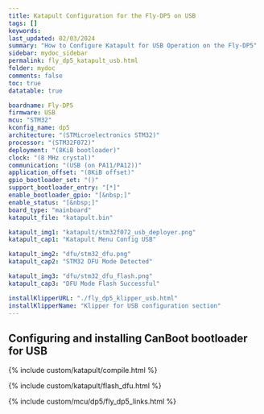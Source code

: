 ```yaml
---
title: Katapult Configuration for the Fly-DP5 on USB
tags: []
keywords: 
last_updated: 02/03/2024
summary: "How to Configure Katapult for USB Operation on the Fly-DP5"
sidebar: mydoc_sidebar
permalink: fly_dp5_katapult_usb.html
folder: mydoc
comments: false
toc: true
datatable: true

boardname: Fly-DP5
firmware: USB
mcu: "STM32"
kconfig_name: dp5
architecture: "(STMicroelectronics STM32)"
processor: "(STM32F072)"
deployment: "(8KiB bootloader)"
clock: "(8 MHz crystal)"
communication: "(USB (on PA11/PA12))"
application_offset: "(8KiB offset)"
gpio_bootloader_set: "()"
support_bootloader_entry: "[*]"
enable_bootloader_gpio: "[&nbsp;]"
enable_status: "[&nbsp;]"
board_type: "mainboard"
katapult_file: "katapult.bin"

katapult_img1: "katapult/stm32f072_usb_deployer.png"
katapult_cap1: "Katapult Menu Config USB"

katapult_img2: "dfu/stm32_dfu.png"
katapult_cap2: "STM32 DFU Mode Detected"

katapult_img3: "dfu/stm32_dfu_flash.png"
katapult_cap3: "DFU Mode Flash Successful"

installKlipperURL: "./fly_dp5_klipper_usb.html"
installKlipperName: "Klipper for USB configuration section"
---
```


## Configuring and installing CanBoot bootloader for USB

{% include custom/katapult/compile.html %}

{% include custom/katapult/flash_dfu.html %}

{% include custom/mcu/dp5/fly_dp5_links.html %}
